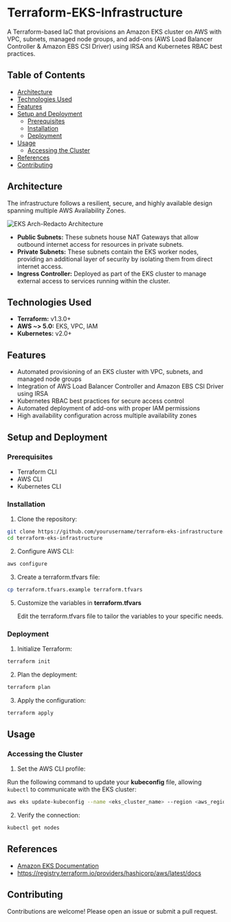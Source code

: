 # Terraform-EKS-Infrastructure

A Terraform-based IaC that provisions an Amazon EKS cluster on AWS with VPC, subnets, managed node groups, and add-ons (AWS Load Balancer Controller &amp; Amazon EBS CSI Driver) using IRSA and Kubernetes RBAC best practices.

## Table of Contents

- [Architecture](#architecture)
- [Technologies Used](#technologies-used)
- [Features](#features)
- [Setup and Deployment](#setup-and-deployment)
  - [Prerequisites](#prerequisites)
  - [Installation](#installation)
  - [Deployment](#deployment)
- [Usage](#usage)
  - [Accessing the Cluster](#accessing-the-cluster)
- [References](#references)
- [Contributing](#contributing)

## Architecture

The infrastructure follows a resilient, secure, and highly available design spanning multiple AWS Availability Zones.

![EKS Arch-Redacto Architecture](https://github.com/user-attachments/assets/eeae34e1-735e-44d4-8266-836e6e989b40)


- **Public Subnets:** These subnets house NAT Gateways that allow outbound internet access for resources in private subnets.
- **Private Subnets:** These subnets contain the EKS worker nodes, providing an additional layer of security by isolating them from direct internet access.
- **Ingress Controller:** Deployed as part of the EKS cluster to manage external access to services running within the cluster.

## Technologies Used

- **Terraform:** v1.3.0+
- **AWS ~> 5.0:** EKS, VPC, IAM
- **Kubernetes:** v2.0+

## Features

- Automated provisioning of an EKS cluster with VPC, subnets, and managed node groups
- Integration of AWS Load Balancer Controller and Amazon EBS CSI Driver using IRSA
- Kubernetes RBAC best practices for secure access control
- Automated deployment of add-ons with proper IAM permissions
- High availability configuration across multiple availability zones


## Setup and Deployment

### Prerequisites

- Terraform CLI
- AWS CLI
- Kubernetes CLI

### Installation

1. Clone the repository:

```bash
git clone https://github.com/yourusername/terraform-eks-infrastructure.git
cd terraform-eks-infrastructure
```

2. Configure AWS CLI:

```bash
aws configure
```

3. Create a terraform.tfvars file:

```bash
cp terraform.tfvars.example terraform.tfvars
```

5. Customize the variables in **terraform.tfvars**

    Edit the terraform.tfvars file to tailor the variables to your specific needs.


### Deployment

1. Initialize Terraform:

```bash
terraform init
```

2. Plan the deployment:

```bash
terraform plan
```

3. Apply the configuration:

```bash
terraform apply
```


## Usage

### Accessing the Cluster

1. Set the AWS CLI profile:

Run the following command to update your **kubeconfig** file, allowing `kubectl` to communicate with the EKS cluster:

```bash
aws eks update-kubeconfig --name <eks_cluster_name> --region <aws_region>
```

2. Verify the connection:

```bash
kubectl get nodes
```


## References

- [Amazon EKS Documentation](https://docs.aws.amazon.com/eks/)
- https://registry.terraform.io/providers/hashicorp/aws/latest/docs

## Contributing

Contributions are welcome! Please open an issue or submit a pull request.
